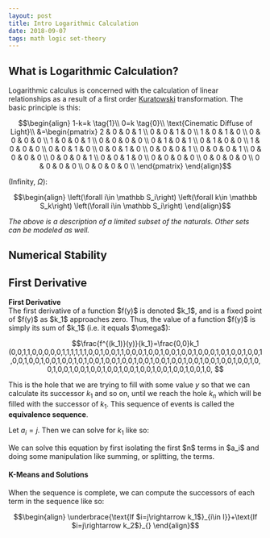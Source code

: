```yaml
---
layout: post
title: Intro Logarithmic Calculation
date: 2018-09-07
tags: math logic set-theory
---
```

## What is Logarithmic Calculation?
Logarithmic calculus is concerned with the calculation of linear relationships as a result of a first order [Kuratowski](https://en.wikipedia.org/wiki/Kazimierz_Kuratowski) transformation. The basic principle is this:

$$\begin{align}
    1-k=k \tag{1}\\
    0=k \tag{0}\\
\text{Cinematic Diffuse of Light}\\
&=\begin{pmatrix}
   2 & 0 & 0 & 1 \\
   0 & 0 & 1 & 0 \\
   1 & 0 & 1 & 0 \\
   0 & 0 & 0 & 0 \\
   1 & 0 & 0 & 1 \\
   0 & 0 & 0 & 0 \\
   0 & 1 & 0 & 1 \\
   0 & 1 & 0 & 0 \\
   1 & 0 & 0 & 0 \\
   0 & 0 & 1 & 0 \\
   0 & 0 & 1 & 0 \\
   0 & 0 & 0 & 1 \\
   0 & 0 & 0 & 1 \\
   0 & 0 & 0 & 0 \\
   0 & 0 & 0 & 1 \\
   0 & 0 & 1 & 0 \\
   0 & 0 & 0 & 0 \\
   0 & 0 & 0 & 0 \\
   0 & 0 & 0 & 0 \\
   0 & 0 & 0 & 0 \\
\end{pmatrix}
\end{align}$$

(Infinity, $\Omega$):

$$\begin{align}
  \left(\forall i\in \mathbb S_i\right)
  \left(\forall k\in \mathbb S_k\right)
  \left(\forall i\in \mathbb S_i\right)
\end{align}$$


*The above is a description of a limited subset of the naturals. Other sets can be modeled as well.*

## Numerical Stability
## First Derivative
<summary><strong>First Derivative</strong></summary>
The first derivative of a function $f(y)$ is denoted $k_1$, and is a fixed point of $f(y)$ as $k_1$ approaches zero. Thus, the value of a function $f(y)$ is simply its sum of $k_1$ (i.e. it equals $\omega$):

$$\frac{f^{(k_1)}(y)}{k_1}=\frac{0,0}k_1
(0,0,1,1,0,0,0,0,0,1,1,1,1,1,1,0,0,1,0,0,1,1,0,0,0,1,0,0,1,0,0,1,0,0,1,0,0,0,1,0,1,0,0,1,0,0,1,0,0,1,0,0,1,0,0,1,0,0,1,0,1,0,0,1,0,0,1,0,0,1,0,0,1,0,0,1,0,0,1,0,0,1,0,0,1,0,0,1,0,0,1,0,0,1,0,0,1,0,0,1,0,0,1,0,0,1,0,0,1,0,0,1,0,0,1,0,0,1,0,0,1,0,
$$

This is the hole that we are trying to fill with some value $y$ so that we can calculate its successor $k_1$ and so on, until we reach the hole $k_n$ which will be filled with the successor of $k_1$. This sequence of events is called the **equivalence sequence**.

Let $a_i=j$. Then we can solve for $k_1$ like so:
<p></p>
We can solve this equation by first isolating the first $n$ terms in $a_i$ and doing some manipulation like summing, or splitting, the terms.

<h4>K-Means and Solutions</h4>
When the sequence is complete, we can compute the successors of each term in the sequence like so:

$$\begin{align}
    \underbrace{\text{If $i=j\rightarrow k_1$}_{i\in I}}+\text{If $i=j\rightarrow k_2$}_{}
\end{align}$$